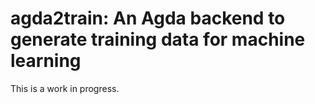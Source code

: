 agda2train: An Agda backend to generate training data for machine learning
===========================================================================

This is a work in progress.
